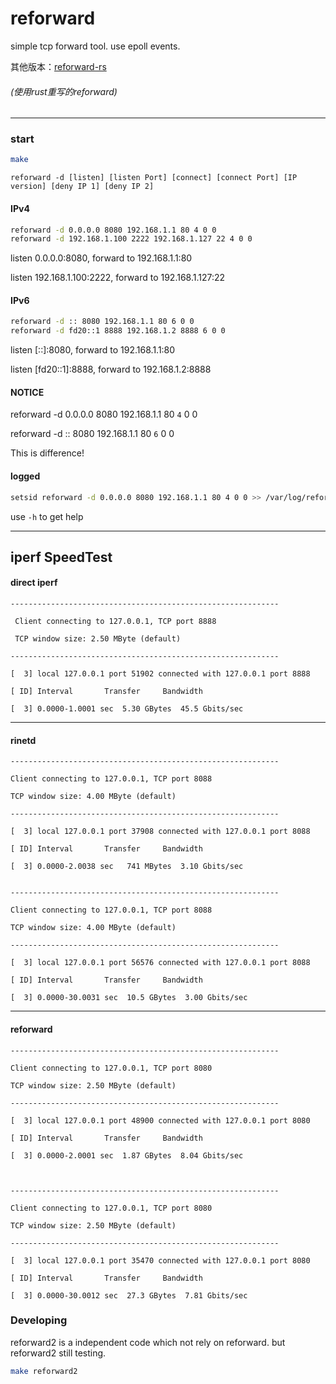 # reforward
simple tcp forward tool. use epoll events.

其他版本：[reforward-rs](https://github.com/notcomsed/reforward-rs) 
###### (使用rust重写的reforward)

---

### start

```bash
make
```

```
reforward -d [listen] [listen Port] [connect] [connect Port] [IP version] [deny IP 1] [deny IP 2]
```

#### IPv4
```bash
reforward -d 0.0.0.0 8080 192.168.1.1 80 4 0 0
reforward -d 192.168.1.100 2222 192.168.1.127 22 4 0 0
```

listen 0.0.0.0:8080, forward to 192.168.1.1:80

listen 192.168.1.100:2222, forward to 192.168.1.127:22

#### IPv6
```bash
reforward -d :: 8080 192.168.1.1 80 6 0 0
reforward -d fd20::1 8888 192.168.1.2 8888 6 0 0
```

listen [::]:8080, forward to 192.168.1.1:80

listen [fd20::1]:8888, forward to 192.168.1.2:8888

#### NOTICE

reforward -d 0.0.0.0 8080 192.168.1.1 80 `4` 0 0

reforward -d :: 8080 192.168.1.1 80 ``6`` 0 0

This is difference!

#### logged

```bash
setsid reforward -d 0.0.0.0 8080 192.168.1.1 80 4 0 0 >> /var/log/reforward.log
```

use `-h` to get help

--------------------
## iperf SpeedTest

#### direct iperf
```
------------------------------------------------------------

 Client connecting to 127.0.0.1, TCP port 8888
 
 TCP window size: 2.50 MByte (default)
 
------------------------------------------------------------

[  3] local 127.0.0.1 port 51902 connected with 127.0.0.1 port 8888

[ ID] Interval       Transfer     Bandwidth

[  3] 0.0000-1.0001 sec  5.30 GBytes  45.5 Gbits/sec
```

-------------------
#### rinetd

```
------------------------------------------------------------

Client connecting to 127.0.0.1, TCP port 8088

TCP window size: 4.00 MByte (default)

------------------------------------------------------------

[  3] local 127.0.0.1 port 37908 connected with 127.0.0.1 port 8088

[ ID] Interval       Transfer     Bandwidth

[  3] 0.0000-2.0038 sec   741 MBytes  3.10 Gbits/sec


------------------------------------------------------------

Client connecting to 127.0.0.1, TCP port 8088

TCP window size: 4.00 MByte (default)

------------------------------------------------------------

[  3] local 127.0.0.1 port 56576 connected with 127.0.0.1 port 8088

[ ID] Interval       Transfer     Bandwidth

[  3] 0.0000-30.0031 sec  10.5 GBytes  3.00 Gbits/sec
```

-------------------
#### reforward

```
------------------------------------------------------------

Client connecting to 127.0.0.1, TCP port 8080

TCP window size: 2.50 MByte (default)

------------------------------------------------------------

[  3] local 127.0.0.1 port 48900 connected with 127.0.0.1 port 8080

[ ID] Interval       Transfer     Bandwidth

[  3] 0.0000-2.0001 sec  1.87 GBytes  8.04 Gbits/sec



------------------------------------------------------------

Client connecting to 127.0.0.1, TCP port 8080

TCP window size: 2.50 MByte (default)

------------------------------------------------------------

[  3] local 127.0.0.1 port 35470 connected with 127.0.0.1 port 8080

[ ID] Interval       Transfer     Bandwidth

[  3] 0.0000-30.0012 sec  27.3 GBytes  7.81 Gbits/sec

```

### Developing

reforward2 is a independent code which not rely on reforward. but reforward2 still testing.

```bash
make reforward2
```
